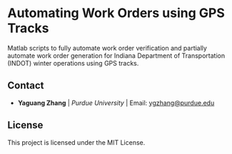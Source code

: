 # Automating Work Orders using GPS Tracks

Matlab scripts to fully automate work order verification and partially automate work order generation for Indiana Department of Transportation (INDOT) winter operations using GPS tracks.

## Contact

* **Yaguang Zhang** | *Purdue University* | Email: ygzhang@purdue.edu

## License

This project is licensed under the MIT License.
